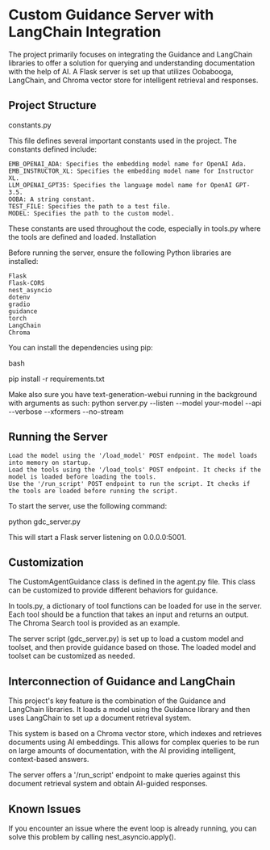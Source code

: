 # Custom Guidance Server with LangChain Integration



The project primarily focuses on integrating the Guidance and LangChain libraries to offer a solution for querying and understanding documentation with the help of AI. A Flask server is set up that utilizes Oobabooga, LangChain, and Chroma vector store for intelligent retrieval and responses.



## Project Structure


constants.py

This file defines several important constants used in the project. The constants defined include:

    EMB_OPENAI_ADA: Specifies the embedding model name for OpenAI Ada.
    EMB_INSTRUCTOR_XL: Specifies the embedding model name for Instructor XL.
    LLM_OPENAI_GPT35: Specifies the language model name for OpenAI GPT-3.5.
    OOBA: A string constant.
    TEST_FILE: Specifies the path to a test file.
    MODEL: Specifies the path to the custom model.

These constants are used throughout the code, especially in tools.py where the tools are defined and loaded.
Installation

Before running the server, ensure the following Python libraries are installed:

    Flask
    Flask-CORS
    nest_asyncio
    dotenv
    gradio
    guidance
    torch
    LangChain
    Chroma

You can install the dependencies using pip:

bash

pip install -r requirements.txt


Make also sure you have text-generation-webui running in the background with arguments as such: python server.py --listen --model your-model  --api  --verbose  --xformers  --no-stream


## Running the Server

    Load the model using the '/load_model' POST endpoint. The model loads into memory on startup.
    Load the tools using the '/load_tools' POST endpoint. It checks if the model is loaded before loading the tools.
    Use the '/run_script' POST endpoint to run the script. It checks if the tools are loaded before running the script.

To start the server, use the following command:

python gdc_server.py

This will start a Flask server listening on 0.0.0.0:5001.



## Customization

The CustomAgentGuidance class is defined in the agent.py file. This class can be customized to provide different behaviors for guidance.

In tools.py, a dictionary of tool functions can be loaded for use in the server. Each tool should be a function that takes an input and returns an output. The Chroma Search tool is provided as an example.

The server script (gdc_server.py) is set up to load a custom model and toolset, and then provide guidance based on those. The loaded model and toolset can be customized as needed.



## Interconnection of Guidance and LangChain

This project's key feature is the combination of the Guidance and LangChain libraries. It loads a model using the Guidance library and then uses LangChain to set up a document retrieval system.

This system is based on a Chroma vector store, which indexes and retrieves documents using AI embeddings. This allows for complex queries to be run on large amounts of documentation, with the AI providing intelligent, context-based answers.

The server offers a '/run_script' endpoint to make queries against this document retrieval system and obtain AI-guided responses.



## Known Issues

If you encounter an issue where the event loop is already running, you can solve this problem by calling nest_asyncio.apply().

